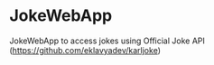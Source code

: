 # JokeWebApp
JokeWebApp to access jokes using Official Joke API (https://github.com/eklavyadev/karljoke)
